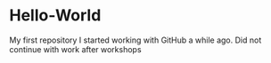 # Hello-World
My first repository
I started working with GitHub a while ago.  Did not continue with work after workshops 
